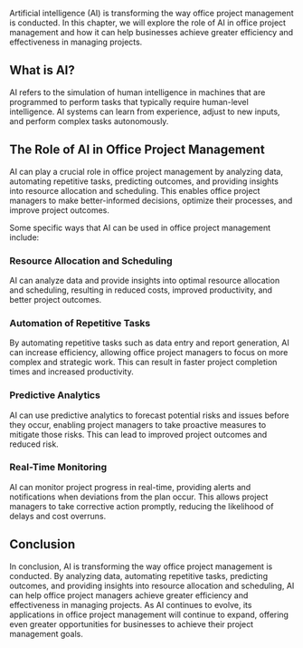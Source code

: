
Artificial intelligence (AI) is transforming the way office project management is conducted. In this chapter, we will explore the role of AI in office project management and how it can help businesses achieve greater efficiency and effectiveness in managing projects.

What is AI?
-----------

AI refers to the simulation of human intelligence in machines that are programmed to perform tasks that typically require human-level intelligence. AI systems can learn from experience, adjust to new inputs, and perform complex tasks autonomously.

The Role of AI in Office Project Management
-------------------------------------------

AI can play a crucial role in office project management by analyzing data, automating repetitive tasks, predicting outcomes, and providing insights into resource allocation and scheduling. This enables office project managers to make better-informed decisions, optimize their processes, and improve project outcomes.

Some specific ways that AI can be used in office project management include:

### Resource Allocation and Scheduling

AI can analyze data and provide insights into optimal resource allocation and scheduling, resulting in reduced costs, improved productivity, and better project outcomes.

### Automation of Repetitive Tasks

By automating repetitive tasks such as data entry and report generation, AI can increase efficiency, allowing office project managers to focus on more complex and strategic work. This can result in faster project completion times and increased productivity.

### Predictive Analytics

AI can use predictive analytics to forecast potential risks and issues before they occur, enabling project managers to take proactive measures to mitigate those risks. This can lead to improved project outcomes and reduced risk.

### Real-Time Monitoring

AI can monitor project progress in real-time, providing alerts and notifications when deviations from the plan occur. This allows project managers to take corrective action promptly, reducing the likelihood of delays and cost overruns.

Conclusion
----------

In conclusion, AI is transforming the way office project management is conducted. By analyzing data, automating repetitive tasks, predicting outcomes, and providing insights into resource allocation and scheduling, AI can help office project managers achieve greater efficiency and effectiveness in managing projects. As AI continues to evolve, its applications in office project management will continue to expand, offering even greater opportunities for businesses to achieve their project management goals.
